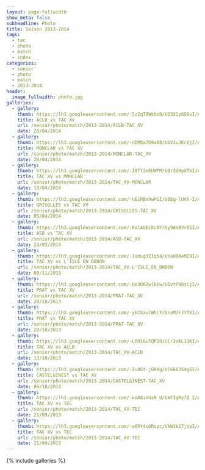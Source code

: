 ```yaml
---
layout: page-fullwidth
show_meta: false
subheadline: Photo
title: Saison 2013-2014
tags:
  - tac
  - photo
  - match
  - index
categories:
  - senior
  - photo
  - match
  - 2013-2014
header:
  image_fullwidth: photo.jpg
galleries:
  - gallery: 
    thumb: https://lh3.googleusercontent.com/-5z2qT8Wkbo0/U13X1y6G6vI/AAAAAAAAIcM/RhZsXqLfI2EpJHzjOZYPVhxDJMmFVRr9QCHM/s250/DSCN7837.JPG
    title: ACLB vs TAC XV
    url: /senior/photo/match/2013-2014/ACLB-TAC_XV
    date: 28/04/2014
  - gallery: 
    thumb: https://lh3.googleusercontent.com/-nDMQa769x68/U1V1uJKr2jI/AAAAAAAAHuY/sun42WQK3xQfqVlBX1vUbRD_LGUNfGSmQCHM/s250/DSCN7797.JPG
    title: MONCLAR vs TAC XV
    url: /senior/photo/match/2013-2014/MONCLAR-TAC_XV
    date: 20/04/2014
  - gallery: 
    thumb: https://lh3.googleusercontent.com/-I8Tf2e6UWPM/U0rIGHpUTkI/AAAAAAAAHWo/8uTmVKeV94YAoTc3FesOTn7CLQuq0EI1gCHM/s250/DSCN7597.JPG
    title: TAC XV vs MONCLAR
    url: /senior/photo/match/2013-2014/TAC_XV-MONCLAR
    date: 13/04/2014
  - gallery: 
    thumb: https://lh3.googleusercontent.com/-nEiRBnhwPGI/U0Eg-lUVh-I/AAAAAAAAHF4/9eHkZhofHtUB0T4eBsvuZNdpdjPUDmx0wCHM/s250/DSCN7445.JPG
    title: GRISOLLES vs TAC XV
    url: /senior/photo/match/2013-2014/GRISOLLES-TAC_XV
    date: 05/04/2014
  - gallery: 
    thumb: https://lh3.googleusercontent.com/-KalAUELKcAY/Uy9AeBVr01I/AAAAAAAAG6Q/A_34YJ-8U4g8kiZGmp49Wl4mgpPK2DHbQCHM/s250/DSCN7345.JPG
    title: ASB vs TAC XV
    url: /senior/photo/match/2013-2014/ASB-TAC_XV
    date: 23/03/2014
  - gallery: 
    thumb: https://lh3.googleusercontent.com/-1smLg3IIqb4/UnaU0AeMZ9I/AAAAAAAAGWI/iSlJ1WxXoWEKEC-fVpiz53bRLXzyi87hACHM/s250/DSCN6021.JPG
    title: TAC XV vs L'ISLE EN DODON
    url: /senior/photo/match/2013-2014/TAC_XV-L'ISLE_EN_DODON
    date: 03/11/2013
  - gallery: 
    thumb: https://lh3.googleusercontent.com/-Ue3O02wlbEw/U1vtP9bzCjI/AAAAAAAAH0g/9gKFXihMr146nh63GZ7l458JXawmbMKjQCHM/s250/DSC_2869.JPG
    title: PRAT vs TAC XV
    url: /senior/photo/match/2013-2014/PRAT-TAC_XV
    date: 20/10/2013
  - gallery: 
    thumb: https://lh3.googleusercontent.com/-ykCXxuTWhLY/UnaM7FJYfXI/AAAAAAAAGFM/_6zkJukt60YEkFyeiBhG4GGR9-Cl-XvZACHM/s250/DSCN5886.JPG
    title: PRAT vs TAC XV
    url: /senior/photo/match/2013-2014/PRAT-TAC_XV
    date: 20/10/2013
  - gallery: 
    thumb: https://lh3.googleusercontent.com/-LOO1GuTQP20/Ulr2xKL11KI/AAAAAAAAF1s/4H2n8weVBo4VLYY2lUmSmFutina-cb_LgCHM/s250/DSCN5744.JPG
    title: TAC XV vs ACLB
    url: /senior/photo/match/2013-2014/TAC_XV-ACLB
    date: 13/10/2013
  - gallery: 
    thumb: https://lh3.googleusercontent.com/-Iu0Gt-jGKXg/UlG66JS4gEI/AAAAAAAAFi0/RhbRI9Peek4B9wc70BrBbvrdsYoGRIqEACHM/s250/DSCN5473.JPG
    title: CASTELGINEST vs TAC XV
    url: /senior/photo/match/2013-2014/CASTELGINEST-TAC_XV
    date: 06/10/2013
  - gallery: 
    thumb: https://lh3.googleusercontent.com/-kmA8imUsN_U/UkCIgRy7Q_I/AAAAAAAAFPA/VKsZl7RjHiwZB-RF0ZZX5dA5QV2III67QCHM/s250/DSCN5272.JPG
    title: TAC XV vs TEC
    url: /senior/photo/match/2013-2014/TAC_XV-TEC
    date: 21/09/2013
  - gallery: 
    thumb: https://lh3.googleusercontent.com/-w6RY4cGRoyc/UkW1k17jVpI/AAAAAAAAFdE/hMGPSdDKoNQkXQCnzdgU81h7wS5Tl7I2wCHM/s250/DSCF2809.JPG
    title: TAC XV vs TEC
    url: /senior/photo/match/2013-2014/TAC_XV-TEC
    date: 21/09/2013
---
```

{% include galleries %}
